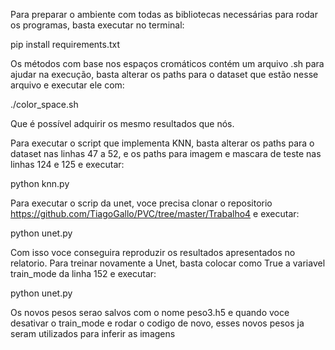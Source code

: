 Para preparar o ambiente com todas as bibliotecas necessárias para rodar os programas, basta executar no terminal:

pip install requirements.txt

Os métodos com base nos espaços cromáticos contém um arquivo .sh para ajudar na execução, basta alterar os paths para o dataset que estão nesse arquivo e executar ele com:

./color_space.sh

Que é possível adquirir os mesmo resultados que nós.

Para executar o script que implementa KNN, basta alterar os paths para o dataset nas linhas 47 a 52, e os paths para imagem e mascara de teste nas linhas 124 e 125 e executar:

python knn.py

Para executar o scrip da unet, voce precisa clonar o repositorio https://github.com/TiagoGallo/PVC/tree/master/Trabalho4 e executar:

python unet.py

Com isso voce conseguira reproduzir os resultados apresentados no relatorio.
Para treinar novamente a Unet, basta colocar como True a variavel train_mode da linha 152 e executar:

python unet.py

Os novos pesos serao salvos com o nome peso3.h5 e quando voce desativar o train_mode e rodar o codigo de novo, esses novos pesos ja seram utilizados para inferir as imagens
